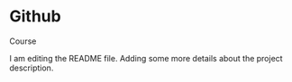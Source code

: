 # Github
Course

I am editing the README file. Adding some more details about the project description.
